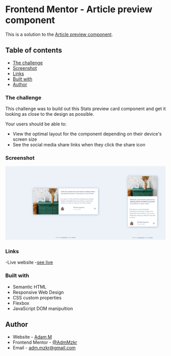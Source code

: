 # Frontend Mentor - Article preview component

This is a solution to the [Article preview component](https://www.frontendmentor.io/challenges/article-preview-component-dYBN_pYFT). 

## Table of contents

- [The challenge](#the-challenge)
- [Screenshot](#screenshot)
- [Links](#links)
- [Built with](#built-with)
- [Author](#author)

### The challenge

This challenge was to build out this Stats preview card component and get it looking as close to the design as possible. 

Your users should be able to:
- View the optimal layout for the component depending on their device's screen size
- See the social media share links when they click the share icon

### Screenshot
![](images/article-view.png)

### Links 

-Live website -[see live](https://adammzkr.github.io/Front-End-Mentor/article-preview/index.html)


### Built with
- Semantic HTML
- Responsive Web Design
- CSS custom properties
- Flexbox
- JavaScript DOM manipultion
 
## Author

- Website - [Adam M](https://github.com/AdamMzkr)
- Frontend Mentor - [@AdmMzkr](https://www.frontendmentor.io/profile/AdamMzkr)
- Email - [adm.mzkr@gmail.com](adm.mzkr@gmail.com)
